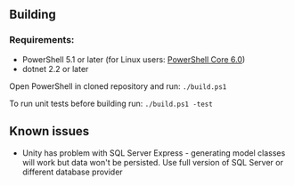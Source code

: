 ## Building

### Requirements:
- PowerShell 5.1 or later (for Linux users: [PowerShell Core 6.0](https://docs.microsoft.com/en-gb/powershell/scripting/install/installing-powershell-core-on-linux?view=powershell-6))
- dotnet 2.2 or later

Open PowerShell in cloned repository and run:
`./build.ps1`

To run unit tests before building run:
`./build.ps1 -test`

## Known issues

- Unity has problem with SQL Server Express - generating model classes will work but data won't be persisted. Use full version of SQL Server or different database provider
